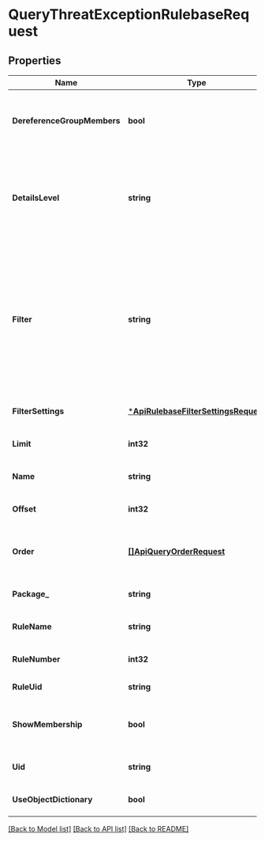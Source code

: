 # QueryThreatExceptionRulebaseRequest

## Properties
Name | Type | Description | Notes
------------ | ------------- | ------------- | -------------
**DereferenceGroupMembers** | **bool** | Indicates whether to dereference \&quot;members\&quot; field by details level for every object in reply. | [optional] [default to null]
**DetailsLevel** | **string** | The level of detail for some of the fields in the response can vary from showing only the UID value of the object to a fully detailed representation of the object. | [optional] [default to null]
**Filter** | **string** | Search expression to filter the rulebase. The provided text should be exactly the same as it would be given in Smart Console. The logical operators in the expression (&#39;AND&#39;, &#39;OR&#39;) should be provided in capital letters. If an operator is not used, the default OR operator applies. | [optional] [default to null]
**FilterSettings** | [***ApiRulebaseFilterSettingsRequest**](ApiRulebaseFilterSettingsRequest.md) |  | [optional] [default to null]
**Limit** | **int32** | No more than that many results will be returned. | [optional] [default to null]
**Name** | **string** | The name of the layer containing the parent threat rule. | [default to null]
**Offset** | **int32** | Skip that many results before beginning to return them. | [optional] [default to null]
**Order** | [**[]ApiQueryOrderRequest**](ApiQueryOrderRequest.md) | Sorts results by the given field. By default the results are sorted in the ascending order by name. | [optional] [default to null]
**Package_** | **string** | Name of the package. | [optional] [default to null]
**RuleName** | **string** | The name of the parent rule. | [optional] [default to null]
**RuleNumber** | **int32** | The position in the rulebase of the parent rule. | [optional] [default to null]
**RuleUid** | **string** | The UID of the parent rule. | [default to null]
**ShowMembership** | **bool** | Indicates whether to calculate and show \&quot;groups\&quot; field for every object in reply. | [optional] [default to null]
**Uid** | **string** | The uid of the layer containing the parent threat rule. | [optional] [default to null]
**UseObjectDictionary** | **bool** | N/A | [optional] [default to null]

[[Back to Model list]](../README.md#documentation-for-models) [[Back to API list]](../README.md#documentation-for-api-endpoints) [[Back to README]](../README.md)


